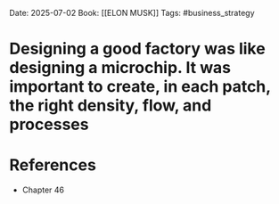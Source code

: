 Date: 2025-07-02
Book: [[ELON MUSK]]
Tags: #business_strategy 
# Designing a good factory was like designing a microchip. It was important to create, in each patch, the right density, flow, and processes



# References
- Chapter 46